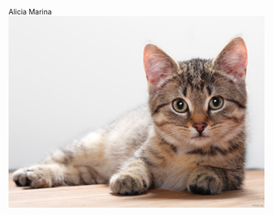 Alicia
Marina
![alt text](https://github.com/AliciaGrevsten/aliciagrevsten-git-task/blob/master/Cat.jpg)
